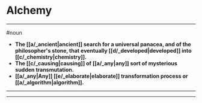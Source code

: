 # Alchemy
---
#noun
- **The [[a/_ancient|ancient]] search for a universal panacea, and of the philosopher's stone, that eventually [[d/_developed|developed]] into [[c/_chemistry|chemistry]].**
- **The [[c/_causing|causing]] of [[a/_any|any]] sort of mysterious sudden transmutation.**
- **[[a/_any|Any]] [[e/_elaborate|elaborate]] transformation process or [[a/_algorithm|algorithm]].**
---
---
